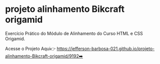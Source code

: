 # projeto alinhamento Bikcraft origamid
 Exercício Prático do Módulo de Alinhamento do Curso HTML e CSS Origamid.

Acesse o Projeto Aqui👉  https://jefferson-barbosa-021.github.io/projeto-alinhamento-Bikcraft-origamid/9192➡️
